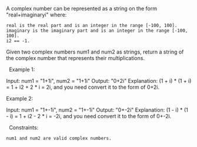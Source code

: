A complex number can be represented as a string on the form "real+imaginaryi" where:


	real is the real part and is an integer in the range [-100, 100].
	imaginary is the imaginary part and is an integer in the range [-100, 100].
	i2 == -1.


Given two complex numbers num1 and num2 as strings, return a string of the complex number that represents their multiplications.

 
Example 1:

Input: num1 = "1+1i", num2 = "1+1i"
Output: "0+2i"
Explanation: (1 + i) * (1 + i) = 1 + i2 + 2 * i = 2i, and you need convert it to the form of 0+2i.


Example 2:

Input: num1 = "1+-1i", num2 = "1+-1i"
Output: "0+-2i"
Explanation: (1 - i) * (1 - i) = 1 + i2 - 2 * i = -2i, and you need convert it to the form of 0+-2i.


 
Constraints:


	num1 and num2 are valid complex numbers.

